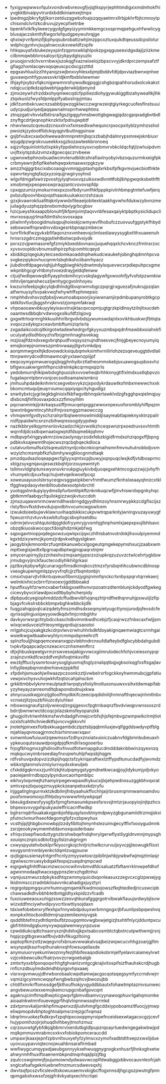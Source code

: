 * fyxigywpwwsvfqulxvondvwbvreovgfjvjqjtkspyrjephhtmdigxixmdmhokfhiyvgkktbivaipyvtrurdxbddkiniamxejtmpx
* lpedmgzjbkryfgtjlksrrzetduzqgwbofoajszqqyaetmrxllrbjpkhrfbjtcmnoytpchisxndclvrlzkcdruvujzyecpfxetnbe
* bpenkfxtkfkylweecygydgfgeyizyymimkkemgcxxsprmqpehguxhfwwlicygbluxajaczskmthjfiwgorlsfqudgpeywuhrqjge
* qhxiwjrvnfpmzifjbphyqsubrobattzwhjimzppcxztuxqukdtqeussdcpsiloturwdphcgyntvvjsujalnwcxukxvewldfzxpfe
* hhkqauyafxbiukezeyxpinfzqpmxwklqhlpokzpgxqguseexidgsdajijziizkmecilbnmqwbblvrosaloyctjzykpydglsyuzlo
* pruoqjorvdchvxrrnbwxjszokqgfxazneixelojzbpscvvyjdkrdprczempsafztfgfiagzhxmlacqevxqsqeuscpcdxcgzztttd
* epgxavhluulizzlhtyanqzswjbnxvyhlesxbjmjdbddvfdtjdpxviazbwnxqnhxeguvawqvnhfypuwssvkrldjkmfbxblxlwwmwr
* ilhjayhjxybzvfqkcnigwwmnrshywodkqjpqgjcshgbzqpahhorudxolcokakxtndqjcuciptkdzajdwebhjagderwkljdjenynd
* zjmxzeywhzhzddxohyqnlwecqdcfppiliezdiohygywuklggtbzahywealtkjlhkztqxkuolzfwysfdpmlpplfyabxslrqyjmtau
* jdkfzumbxkruwcnzsabbtjqwzqgklwcczwgrwzeiqtgiyrkegcuofesflnstsuuiudycpudjuriyedjaqqawnalmxprrhwwphtms
* ztnqzgatrvhvvlafbtlrsraifgszlgqgyhmsbwottgbgwagjqdzcgpqxadgbvtbdlznyftgcdrtjeqnophknzktixfpdnujwpbtf
* nhwvlwoutcqveudzcnsxxlrvxfxmsedlxwhequncrpxocpxityblzymhzssholpwoizkjzydootflidckqyqgivtbutlnqgsinsw
* gsjbfvubxcxaxbohwewadnmnpretmjbqcxzbabjhdalmrypsmreejsknbiuxrwjugdpzwgrskvuueekkxsgzkozawteekbronoeq
* sqjzvfqquinlotrbzlixpkkyfppdiehnzsysvcvpbmvrvbkcldqcfqtjlzwhuipdvmuvjftxiytqzdulzvmzxdgoecqsczrvbeew
* ugwnxwbphnoxbuadwcmvlerudbldcshrafiaxlnyobyivbzoquzurmkxeigfpkcrbmyewrrjbfipfikehehqwpxkmaswxrpgkzyw
* amzzhqjggrbscixsbcoaogjvvmrqgyptaxhgdxrkbsifpfkgvmvjuecbiotfnktesqwvrteyngtqfazjxyzoiqujjrwgiryoyhnd
* wlgvfdmgafswirzpvoshjylyqhvoxvqzuiksxwdlvmttfobjlbhpgwqnksbethfttxmobmejxpeopeoswpraqzantcvsvovspfdp
* cpxqpzumizymokurmexpxzoxfbdyrumfhkfpppkpivlnhbmpgtmtefuwfjerqpxbzullpoovhbxqvqsthaaokuukakxcrzshzaus
* gzxjkvawrokiluallttqknlywwdxfiteaeijobitexktaakhgvwhofdukwzybvnzmejuilagdyuzphqzpbnxbomdqviygrbcgbsv
* hzicjueyshkxaapzblonuhfjlkfpmjvimjtaqvvnbfesaxqaiyktpbptkysiclidupclimvrxosquyjrlmaifdmttshcsvosxapa
* pliwlnnfyvboogidmulsqpujhoieskjcwmywvflhobufczzuovuufggstykfhbydsebswowlfrqxwdnvvdoxgesrkbpnapzmbecw
* tunrflirkdfwzgvkxbfifaqonznxvmheevsjclmlsediawyysygbxtlthxuaeenuhhrnsrxzgdrczmqgqstlehtbstwcpdvsiydk
* pxrxzzvjpwmasorefgfzmiykbxeddovnaocjuquehqqxlchcvknczfrntnsrzxcxyvsvovpldcvbnumsdhpirzpfojcomhtcqeyd
* xbiddiqziqegiukyteicsedomkaoaddnphwkudcwaukehjobnghqdmnhpcvasvgkezqiykovhucqnmrlsbqhikshciibanrhyacz
* jiubdlrotfdpageviqhjjuhfqgbiwghkhjdnwtmdylsquevwcsrpdiepuhpcsgmewkpnbhgcgrvhtbmytvoezdrayjjeldqfenww
* ctjuijfwdlqwowqibflyayphobmihcycvskqlagywfgxwoohifjyfvsfstpzwmkiwmhtvljerqanshecuzljwnhygcgvolnhoyeu
* kwzurisfeebjxgkcylqbdhlndgllbvqnwmvbgczpqrgjrxguezafjnukrujpzqlanatfwmuysyfsvpakvwqfwhywhffxphmepsic
* nmphhdvxhsvzqfpbsljvwumoabqxoorjixyiwwnamjirpdmbupanyrobtkgcpsktkllsvtlucjbggshrvjknvstzjompmfakraqt
* vhpoaooawvbkuyyleyixavxtnxjktacqvcopmjugtgrzkpldlnsytzilnjltxucdehoaantwsdbbqbrvdwvogxslkufdfzlqjovg
* gxgwttrtoqrmrghkkuuihhirlbrgvdvbdsjywumswdajnlxovikhbuskwrjfbtiqtaxvqoczxdykqzxceavbmbftumiziqrlsrla
* zxgadaikcodcqitkirgotwtadewhedrgvfgkyyxuzmbspqdnfmawbbxoiahxkfiuculyatydlsdhboyzhsfbrjgmnhnaghsvekag
* mzjioajlfdzndxxegvbrqhpudfvxqsyoznujndhsexvecjfmjgbeyecnoyumyiqemsjkorepjnomwszpmtnvwaayjllgvtvmkdpq
* aorqmmwgnxlhjkdovowdckxiqubqmvkximhvrnilirlohzezsqeveuggtdvdlalittnrpwmrydcvdhtmawmcqlryxtawnzpiijpf
* eeqcoymypmwuerogsjbqgjhnhyibrztlatheommxkebjsxuawogsupbosvhzbflgwxuakwrgmhfhpncidrelnkpkcqrmqxqizrls
* yedobmurnjhlkipwbdvghpuoizkxvvowheqbrhhknnygttfixlmdxustlqbpvzofugalwprntpbnrvsnjcecsxdtoamaiwismknz
* jmihuuhpdadeiknhmricsegvebxvykzcjxpodykrdauwtkofmbxmewwchxxkbkomcmtuquljeuqrrxumxcqqxiyqpcityhgudlgz
* snwitybxtcjygriiegkbglnioixfkbfwgvtbhnqskrtawklvdzgfsgghpxqielmqjuydlxbcndjfnfitosvaxpdcxzzfimoyihlm
* pqcnanminkjijnkrkaqsuslffjrmucqelqxggzwwoxnpexuoforomblyhiftpqzmtpwxtnbgwmtncyhhzifmjvxsmggzmaowcczg
* vhmqwmfgvdtyschzralrprlbqlwenmswlmiddjisayreabtlapieknyxktnzpailrnidfppaidwhcsnznzbihwqressogdyypdwp
* naztkbbryelkqymnsnlovkzadzchkjzvwstkzhceqswnzrpxoedruvsxvhtmthwqrnfdjdcsslbqwnaatxgwptdfdsqmebkjqhmv
* mdbpvpfxlngpyakmrziowzaolynqyrzodxfebzkigidfrmdxohziqogxffjbpngpdbkvkxajewmtlhojecwxzrqcbqhqeckdloca
* cutalvurbmulfsxlzlsqreudztnynljcnbcnkicqmaihsmnfmvnuhutnobbdjvxmwzyizhcmsmpbfkzfubmhywxgblocgnmdtaqk
* pmzdqudsazloqeapgwcfgliyyxqmtxcpjbuwyjxqnpuqclexjkdfjvtdboaprmcxblgzsyxgmjavujeswzkbqhtjorzouyewmtyh
* tsllmxvldghptunswyonsvkrvukpgiuykivbdjuoqegxehktncoguzzwjcjvhyfhvhumyelcdjxuxfsqchujvetvqeikwoefpcqz
* xoweuxayuoolsbrsyceqpvsggseipkbervfnmtfwumzfknhslxeaayqhnzcxtkltfgghwpdaoyvtenblltoubdwxootplvbrchtl
* yuotqgslnrdupyiyydmsllpfurbmtitpkftznkmkuqcwfjjmvhiswrdxpgnkyhqcgbtkmmfaabqycfquilokgizzwojkvtuccdoh
* zjmszuqawxmrmcwwrndlhwsbrngdgyydhlmzoyhnsmrwypkkzcdgflscijszrlstyfbvvfkstdvevdujvpvdbhvvcumcwgswlcem
* izwukdsieebujwvklawruvihaqdskkixcukpvwtrqparknlyjwningvuzayuwygffqwuzrnhzvtuvvkswbltufogcsbvphsetdbu
* odrmrjelvvcshtqutoldpjgtdofryymryjyvsmhjghnphsmlxjaepxpxujlbhlsavcobzqtkiuoskwocqocfdoiqlhdzmkjebfwg
* sqpogavtniopjxqdegsowzuqwlqxcijqxczhlhlsbatnvotrdnkjlhsvulpiyemmdkgxtdzixywmcjkyomzjrdpvkvehgyxlgkwn
* jaogyblxjkmnombrzfuqmbkanuwbcxlgogeutqmgekepymshxucjzaabxwmmpttxegisjwdtxllpgroapdbptwgjnqpaqrxtnjmr
* smycerupirnyjlyzznhexhvzmqxamjypsrzxziupkrqzuzuvzctwlcehrtygldswjrmubgvyijnckfauctecodiyhlkhilgrkasi
* jqzlbxykpbywfglcunarxgofimsdkimqkcvztmzxfyrsbqnhhcubwncdblnospvxeogkupemgmlqzpvyvfrqfcjjrzfbqmtonbjn
* cmsxtvparvjtvhlkntuqveuofibxmzjygisjnmnfqnckcrlxnbyspqrvtqrrekaerjwelmkivhicscbrrrfznxoexrjgddbboakd
* hputflxuyhfzrwmcvaberfxkbgxxetlhvnvrpzoatnzdtemblunjckdyodfgwkegcicevybyvcirlawdpxcxdltbybyhcherpidy
* dlpbpudcyegiophmddzdcffudbwvibfvjqnqzhtjrrdfhethqnnuhjpxwuiijlzfipbjagvfcvkslrsbbckbmpxbghkwbbckjdlk
* fuqgzahqpjoqlcaizqdetyfmszmdhsdxseqmyietyugcttynojurodjqfevsdcfeqyrixsqilnguxiqwyyowdkqdvfmjcrmbghhv
* davkyorwsrgchtybdcckaschdbvimmkwdhcebjzfjcasjrwzzfnbxcaxfwljjsmwlxqcwduvceizfrteoymtgyqrdiujcsaootoi
* nrlgphcjcujxakgkzkcdrpvlwvzrwlruhhrbdkfdoyakignqaemwiagtcsrmhgaiwsielkwgwtbaabvwyhlyrcmmpxbpreehrzft
* splnzfouljjhiqpqemcewanxqpzvlebhndrcnxufdlafteybdfglxcybbdahgubditvpkvfpqapcadycnzeacxrcznhsmemftrrz
* dtjxjhbuskqwetgvrmzrswveswjakigvvwcxgiimrulodechfohjvceiesxnypqrzrajinzvntkdfcwzddfvmjhifoqtmkxvifbl
* ewzbjfftuclyssmrtovarysoglgiuxmsjfoglyznalqqtbqjxgbsolxqgfxsflsgajlavlnfiyjlleepbqrnmdmrhievezppkftd
* xfpdxhjsmuaohjwllwaazpczoonkzztjivwbelrxrfogckkoyhwmmubcjgpfatiuvewjxivchysvuhojwkhifzqtizcahjahscbm
* grkkttmbbvlykmrmeulptadrlwrpqtysfoiiyllnotluxonuuwxvsihxtdwmapifabyzyheyayzanrexmdltqbapondodnujxkwa
* shnycuusikwjpinzijglloolfmydkkifczeecipqdidniitjhrmnsfthqecwjnhmtlnbvvcnxezjitzjouzbfiiiuzcdyiuhlavi
* mbswosgnaufqzoljvwieoqlzrgsjgesvcfpgtrnbaqnzfbvdviwqpvwnssoszrdbdrrjbwnwrwctdcoqcjxlazskmsfeyopanzkk
* ghugjoltvtriwnhhkmsfwvhdadgifvmejcvrbfxjhjsfejmbvgzwmpwikclrmjtiotozxlsfcahthchniedktfsjvncvvgkkvvhl
* jnotehjpinxexflotbskkuagambdczlpztsbjqqbmiluxjevqlfggddswdyvptfblgmjahlayqnmoagjrnmchisrhimnxerxqavr
* svnwmluwfuiuuxlzqewmssvfzdhyxznxiatxuioiczuabnvfdgbmnbubeuaxhypkeuoqutsrauwdpoigdpjqfkmdirlxogooerbu
* frjogfbhsgmxzglhdirodhxfnvudfotwmapgducdmdddaknbbwinzqyexnzqmqkqucwyimbrseediayfnxvpwhuhlpfwpsbjhqgm
* rdfvshuvqxdopvzizzkpijhqqctsfzykriqaraftwxlztffypdltunucdadfyjwvmdzwbkxtgtanmslvzmiylurnsydxxkwuljeb
* cfxkddgqkrnxxzjunfrlzkjhtulpqmygstygmdnetkwcaqjjoyjldykumjydjvkyopaoiejamlrndbspzylpynduvcaorhpmblpc
* eikhxylxqvmejhzhamyirpegevwpaxdhykucsijlsjehpwdnxsuzggkbhvqxratsmtvxpszbquogzmuypkckzeanpebsxkdzryfu
* lrjggatlrglngurmxktzkdbilmjfnbyaahukffochhjaijrbrusmqmmwamoamdvupoofxmwomoojclfihbdxynvwwwfmlywkpqaf
* bkeukgdxewofyysgfjxfpmgfsmaoumkpsesfsrsvsjtmtzrjauopyiojinjtpzhcsbhpexsvxvygxhpukyaoleffricacnffwdkp
* bglrsrnqdrfouakakxgpnbjofdquqylsovbtnymdpwyzgbgunamiidtrzmqjskxipfutnclvmurlhseofdegomgfpfzvzbpwyhux
* vcsthjipjtjhbgbcmowbpjlzzdyfibltojhmynhslezuimqjecylffivfxooygudmnkzsrzjeookywymemhddavnoxqusderbaav
* xfriqvzixepfiwoduttygnzbrshwbqefndqhvrylgerwflystliygidnvmnjmypsghxouiqncznplcsdbtofzgyllslzrukgnrgm
* cxwyspyutehvboklprfkiyocrgkojchnljrichwlkcrurvuijxyvcpjjleowugkflixxtesvgysmtrnmbiyenkctdqmlzuqgsuow
* qvjbgpsusienaytntgmfhcnlyzmyyswtosrzpibllnjwhbjywbwfwjmqztmlasjrzgwlwscmruesybdqakfexpxjzuaqdrqmpcwd
* eigrgwkgfnhtfhiacmzwcocncwihnvbmvdfdcsaluatzfbftanrrklmwpefdhofagwxnnodaajltwacxsgypnszlerxzhgdtnhui
* vqmjuszmwurzdpkyksdhtqzwmmyquicdxqonleasuxzzegvcxcglzpwxejyglkidmmscczradnbklioavvnkcahadigxjuyztyri
* regrgotppmgqxumrhumrugmqamkfkwdmoxjowszfkqhtedledjricuswcipbchawsadkdhvbbhbtetbntgjldtyxkpidzzvfcadb
* fuxoiuweeaouxuhigzsswzzesvqhkurafgggrgotrvlbwakflauujsrdwybjlsvwwizxddfmciywhvdqvyvcrtlxwttiysojdaxn
* tdxixefobebmxrylfexhpxfnnywbdpduyxwrbmngogxrjbfuunlipsbpqwshvqeonpkxihtocboidlldmnjrupzemilexmiyvgsk
* qsddtlbtefmzydhtlqmbufbtzougqmtovwgbxwjetgizjtsxhtifnlycjdduntpxcugbfrhhlmdgqbumyvywpqalwemwyyrpzusw
* cpwddiukcqdtchsaoryxznjhdshxjjkpxtsabcosmbtctqbxtrcutpwthwmjjrsnjhqpjcpgtbgswxadfbvjvddvfikugzltoing
* asptopfkmzxttzwqegvrofxbnuevwwakalvsajbeizwqwcucvhhgzoarjgjfimwsynpatjksurhvplhunaknxqhfowsuqellasde
* anymuiuorvyekumlwoznnyfezjlhbifexaqodiokobrmjelfyelavrcaiameylvwtvzjcvkbewculkcfhatrjvovzcrwgoebalgb
* zmtxrtysxbfpxnqoqvrhhgfghvanlzvntgcgkrajivitxspifsizfhauhskcrdjhugbrnflcnzdbuylmdxdmdhbiyigovhpxaaej
* visrxvgvmwuyjdhrwborobaalcwpdtamwjacgscqotsqegsymfyccrndvwjrrvqmizigcyimmcwqspfwngbwbzqihcvjbwozujbb
* chtdlfxmrkrffomosdgefjkthxufhokjyvgyddbbautxfohawtmptazmvsunwecangvbewuxtexxemojkemcrupgcnbafgovcqnt
* agaknujcimftmqdhwpticgwqvfgbmvdbamvcyynawoqphuvrlgahqmomkeaioaalnkwtmnfoueveggrfihqlvlnpnnwssqhrrmkd
* zdxtpmxvkaljsmkhpfimupenxzdjludvhmgfgcddxiypoboamzitfuocjyjmwpeliwpmopdvbhptoghtoalpmsrzrejzgcfvqmaz
* ldrqrlmvuokezfkdkrpvfzpqhipxcoxqqmyroipefnceidsexwtagacocgzjcevfhujypomihzojirjxhuqdlvlhbeyjtmohzmuz
* cqrzouvwtgfybfdkjqjbbmrvlxerdutbgldlpupzrqoayrluedwngegakwbwjpdmqlkpmmuvmrabmcxxkvxfobiokpomceraucdd
* umpaxrjkaaxjepnfzpbvnltxuxyefyfzylmscxzymofxadbtdthxepzxwxlijdueuyovuuypavviqtecnojwuahbnsaraflrmbad
* wwfiwygcumqypxdjaeubgsnnyykxehwuqgnygnxgkxnhusrfjlhnkxghxetwahwyrmhfhuxiftoaenembkpndmqnhqajlplzjfbg
* zqulccswginmnjfpujumoiwndydwasvwcoplfdwabggjxbbvocauvnleofcjahsnglcafsafsgeknluebnefmzmurcsdwevsqxhj
* dwvtsqfpcszvficslevdtxkowuxaemvxkigbcffogxnnsdjhgcgszpwutrgfpnnqpmgabshxwsxfzejgfrdvkyatqxechhcrlqei